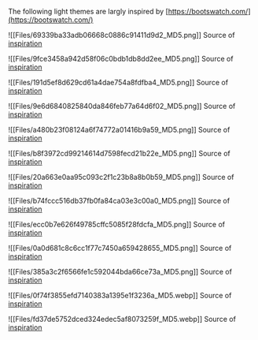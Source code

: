 [](https://github.com/israel-dryer/ttkbootstrap/edit/master/docs/themes/light.md "Edit this page")

The following light themes are largly inspired by [https://bootswatch.com/](https://bootswatch.com/)

![[Files/69339ba33adb06668c0886c91411d9d2_MD5.png]] Source of [inspiration](https://bootswatch.com/cosmo/)

![[Files/9fce3458a942d58f06c0bdb1db8dd2ee_MD5.png]] Source of [inspiration](https://bootswatch.com/flatly/)

![[Files/191d5ef8d629cd61a4dae754a8fdfba4_MD5.png]] Source of [inspiration](https://bootswatch.com/journal/)

![[Files/9e6d6840825840da846feb77a64d6f02_MD5.png]] Source of [inspiration](https://bootswatch.com/litera/)

![[Files/a480b23f08124a6f74772a01416b9a59_MD5.png]] Source of [inspiration](https://bootswatch.com/lumen/)

![[Files/b8f3972cd99214614d7598fecd21b22e_MD5.png]] Source of [inspiration](https://bootswatch.com/minty/)

![[Files/20a663e0aa95c093c2f1c23b8a8b0b59_MD5.png]] Source of [inspiration](https://bootswatch.com/pulse/)

![[Files/b74fccc516db37fb0fa84ca03e3c00a0_MD5.png]] Source of [inspiration](https://bootswatch.com/sandstone/)

![[Files/ecc0b7e626f49785cffc5085f28fdcfa_MD5.png]] Source of [inspiration](https://bootswatch.com/united/)

![[Files/0a0d681c8c6cc1f77c7450a659428655_MD5.png]] Source of [inspiration](https://bootswatch.com/yeti/)

![[Files/385a3c2f6566fe1c592044bda66ce73a_MD5.png]] Source of [inspiration](https://bootswatch.com/morph/)

![[Files/0f74f3855efd7140383a1395e1f3236a_MD5.webp]] Source of [inspiration](https://bootswatch.com/simplex/)

![[Files/fd37de5752dced324edec5af8073259f_MD5.webp]] Source of [inspiration](https://bootswatch.com/cerulean/)